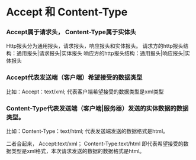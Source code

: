 # Accept 和 Content-Type

### Accept属于请求头， Content-Type属于实体头

Http报头分为通用报头，请求报头，响应报头和实体报头。 
请求方的http报头结构：通用报头|请求报头|实体报头 
响应方的http报头结构：通用报头|响应报头|实体报头

### Accept代表发送端（客户端）希望接受的数据类型
比如：Accept：text/xml; 
代表客户端希望接受的数据类型是xml类型

### Content-Type代表发送端（客户端|服务器）发送的实体数据的数据类型。 
比如：Content-Type：text/html; 
代表发送端发送的数据格式是html。

二者合起来， 
Accept:text/xml； 
Content-Type:text/html 
即代表希望接受的数据类型是xml格式，本次请求发送的数据的数据格式是html。